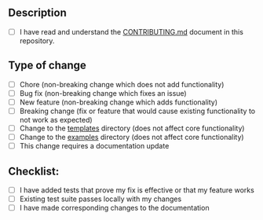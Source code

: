 ## Description

<!-- Please include a summary of the pull request and any related issues it fixes. Please also include relevant motivation and context. -->

- [ ] I have read and understand the [CONTRIBUTING.md](https://github.com/payloadcms/payload/blob/main/CONTRIBUTING.md) document in this repository.

## Type of change

<!-- Please delete options that are not relevant. -->

- [ ] Chore (non-breaking change which does not add functionality)
- [ ] Bug fix (non-breaking change which fixes an issue)
- [ ] New feature (non-breaking change which adds functionality)
- [ ] Breaking change (fix or feature that would cause existing functionality to not work as expected)
- [ ] Change to the [templates](https://github.com/payloadcms/payload/tree/main/templates) directory (does not affect core functionality)
- [ ] Change to the [examples](https://github.com/payloadcms/payload/tree/main/examples) directory (does not affect core functionality)
- [ ] This change requires a documentation update

## Checklist:

- [ ] I have added tests that prove my fix is effective or that my feature works
- [ ] Existing test suite passes locally with my changes
- [ ] I have made corresponding changes to the documentation
